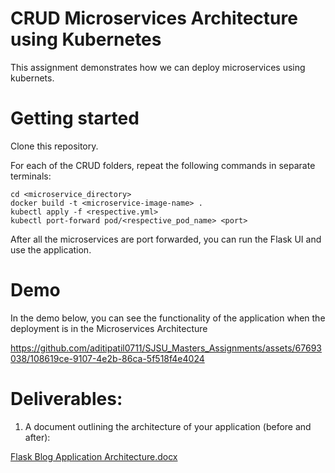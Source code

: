 # CRUD Microservices Architecture using Kubernetes
This assignment demonstrates how we can deploy microservices using kubernets.

# Getting started
Clone this repository.

For each of the CRUD folders, repeat the following commands in separate terminals:

```shell
cd <microservice_directory>
docker build -t <microservice-image-name> .
kubectl apply -f <respective.yml>
kubectl port-forward pod/<respective_pod_name> <port> 
```

After all the microservices are port forwarded, you can run the Flask UI and use the application.


# Demo
In the demo below, you can see the functionality of the application when the deployment is in the Microservices Architecture

https://github.com/aditipatil0711/SJSU_Masters_Assignments/assets/67693038/108619ce-9107-4e2b-86ca-5f518f4e4024

# Deliverables:

1) A document outlining the architecture of your application (before and after):

[Flask Blog Application Architecture.docx](https://github.com/aditipatil0711/SJSU_Masters_Assignments/files/12733797/Flask.Blog.Application.Architecture.docx)

